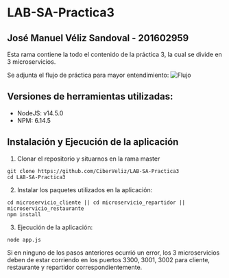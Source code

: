 # LAB-SA-Practica3

## José Manuel Véliz Sandoval - 201602959

Esta rama contiene la todo el contenido de la práctica 3, la cual se divide en 3 microservicios.

Se adjunta el flujo de práctica para mayor entendimiento:
![Flujo](https://drive.google.com/file/d/1KU4cHYpQCDbE8aF_r1kRBDZ1LSt4Mp08/view?usp=sharing)

## Versiones de herramientas utilizadas:

- NodeJS: v14.5.0
- NPM: 6.14.5

## Instalación y Ejecución de la aplicación

1. Clonar el repositorio y situarnos en la rama master

```
git clone https://github.com/CiberVeliz/LAB-SA-Practica3
cd LAB-SA-Practica3
```

2. Instalar los paquetes utilizados en la aplicación:

```
cd microservicio_cliente || cd microservicio_repartidor || microservicio_restaurante
npm install
```

3. Ejecución de la aplicación:

```
node app.js
```

Si en ninguno de los pasos anteriores ocurrió un error, los 3 microservicios deben de estar corriendo en los puertos 3300, 3001, 3002 para cliente, restaurante y repartidor correspondientemente.
